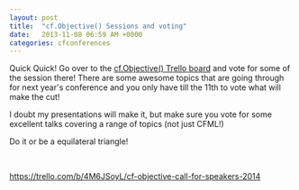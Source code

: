 ```yaml
---
layout: post
title:  "cf.Objective() Sessions and voting"
date:   2013-11-08 06:59 AM +0000
categories: cfconferences
---
```

<p>Quick Quick! Go over to the <a href="https://trello.com/b/4M6JSoyL/cf-objective-call-for-speakers-2014">cf.Objective() Trello board</a> and vote for some of the session there! There are some awesome topics that are going through for next year's conference and you only have till the 11th to vote what will make the cut! </p>
<p>I doubt my presentations will make it, but make sure you vote for some excellent talks covering a range of topics (not just CFML!) </p>
<p>Do it or be a equilateral triangle!</p>
<p> </p>
<p><a href="https://trello.com/b/4M6JSoyL/cf-objective-call-for-speakers-2014">https://trello.com/b/4M6JSoyL/cf-objective-call-for-speakers-2014</a></p>